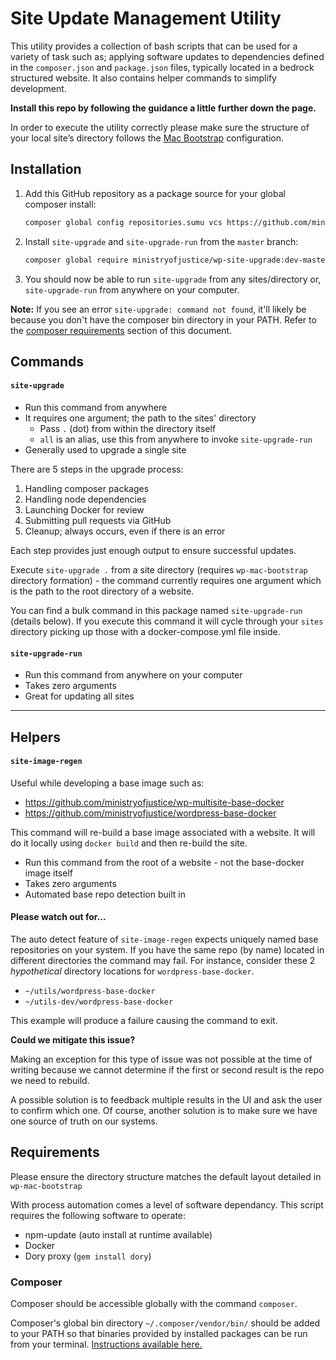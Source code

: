 # Site Update Management Utility
[logo]: https://raw.githubusercontent.com/ministryofjustice/wp-site-upgrade/master/sumu-small.png "SUMU Logo"
This utility provides a collection of bash scripts that can be used for a variety of task such as; applying software updates to dependencies defined in the `composer.json` and `package.json` files, typically located in a bedrock structured website. It also contains helper commands to simplify development.

**Install this repo by following the guidance a little further down the page.**

In order to execute the utility correctly please make sure the structure of your local site’s directory follows the [Mac Bootstrap](https://github.com/ministryofjustice/wp-mac-bootstrap) configuration.

## Installation

1. Add this GitHub repository as a package source for your global composer install:
   
   ```bash
   composer global config repositories.sumu vcs https://github.com/ministryofjustice/wp-site-upgrade
   ```
2. Install `site-upgrade` and `site-upgrade-run` from the `master` branch:
   
   ```bash
   composer global require ministryofjustice/wp-site-upgrade:dev-master
   ```

3. You should now be able to run `site-upgrade` from any sites/directory or, `site-upgrade-run` from anywhere on your computer.

**Note:** If you see an error `site-upgrade: command not found`, it'll likely be because you don't have the composer bin directory in your PATH. Refer to the [composer requirements](#composer) section of this document.

## Commands

#### `site-upgrade`
- Run this command from anywhere
- It requires one argument; the path to the sites' directory
  - Pass `.` (dot) from within the directory itself
  - `all` is an alias, use this from anywhere to invoke `site-upgrade-run`
- Generally used to upgrade a single site

There are 5 steps in the upgrade process:

1. Handling composer packages
2. Handling node dependencies
3. Launching Docker for review
4. Submitting pull requests via GitHub
5. Cleanup; always occurs, even if there is an error

Each step provides just enough output to ensure successful updates.

Execute `site-upgrade .` from a site directory (requires `wp-mac-bootstrap` directory formation) - the command currently requires one argument which is the path to the root directory of a website.

You can find a bulk command in this package named `site-upgrade-run` (details below). If you execute this command it will cycle through your `sites` directory picking up those with a docker-compose.yml file inside. 


#### `site-upgrade-run`
- Run this command from anywhere on your computer
- Takes zero arguments
- Great for updating all sites

---

## Helpers

#### `site-image-regen`
Useful while developing a base image such as:

- https://github.com/ministryofjustice/wp-multisite-base-docker
- https://github.com/ministryofjustice/wordpress-base-docker

This command will re-build a base image associated with a website. It will do it locally using `docker build` and then re-build the site.

- Run this command from the root of a website - not the base-docker image itself
- Takes zero arguments
- Automated base repo detection built in

#### Please watch out for...
The auto detect feature of `site-image-regen` expects uniquely named base repositories on your system. If you have the same repo (by name) located in different directories the command may fail. For instance, consider these 2 *hypothetical* directory locations for `wordpress-base-docker`.

- `~/utils/wordpress-base-docker`
- `~/utils-dev/wordpress-base-docker`

This example will produce a failure causing the command to exit.

**Could we mitigate this issue?**

Making an exception for this type of issue was not possible at the time of writing because we cannot determine if the first or second result is the repo we need to rebuild.

A possible solution is to feedback multiple results in the UI and ask the user to confirm which one. Of course, another solution is to make sure we have one source of truth on our systems.  


## Requirements
Please ensure the directory structure matches the default layout detailed in `wp-mac-bootstrap`

With process automation comes a level of software dependancy. This script requires the following software to operate:

- npm-update (auto install at runtime available)
- Docker
- Dory proxy (`gem install dory`)

### Composer

Composer should be accessible globally with the command `composer`.

Composer's global bin directory `~/.composer/vendor/bin/` should be added to your PATH so that binaries provided by installed packages can be run from your terminal. [Instructions available here.](https://akrabat.com/global-installation-of-php-tools-with-composer/)
